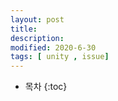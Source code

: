 ```yaml
---
layout: post
title: 
description: 
modified: 2020-6-30
tags: [ unity , issue] 
---
```


* 목차
{:toc}

    